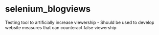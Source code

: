 # selenium_blogviews
Testing tool to artificially increase viewership - Should be used to develop website measures that can counteract false viewership
